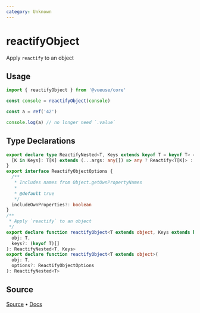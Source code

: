```yaml
---
category: Unknown
---
```


# reactifyObject

Apply `reactify` to an object

## Usage

```ts
import { reactifyObject } from '@vueuse/core'

const console = reactifyObject(console)

const a = ref('42')

console.log(a) // no longer need `.value`
```

<!--FOOTER_STARTS-->
## Type Declarations

```typescript
export declare type ReactifyNested<T, Keys extends keyof T = keyof T> = {
  [K in Keys]: T[K] extends (...args: any[]) => any ? Reactify<T[K]> : T[K]
}
export interface ReactifyObjectOptions {
  /**
   * Includes names from Object.getOwnPropertyNames
   *
   * @default true
   */
  includeOwnProperties?: boolean
}
/**
 * Apply `reactify` to an object
 */
export declare function reactifyObject<T extends object, Keys extends keyof T>(
  obj: T,
  keys?: (keyof T)[]
): ReactifyNested<T, Keys>
export declare function reactifyObject<T extends object>(
  obj: T,
  options?: ReactifyObjectOptions
): ReactifyNested<T>
```

## Source

[Source](https://github.com/vueuse/vueuse/blob/main/packages/shared/reactifyObject/index.ts) • [Docs](https://github.com/vueuse/vueuse/blob/main/packages/shared/reactifyObject/index.md)


<!--FOOTER_ENDS-->
